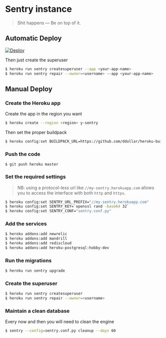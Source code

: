 # Sentry instance

> Shit happens — Be on top of it.


## Automatic Deploy

[![Deploy](https://www.herokucdn.com/deploy/button.png)](https://heroku.com/deploy?template=https://github.com/dulaccc/sentry/tree/develop)

Then just create the superuser

```sh
$ heroku run sentry createsuperuser --app <your-app-name>
$ heroku run sentry repair --owner=<username> --app <your-app-name>
```


## Manual Deploy

### Create the Heroku app

Create the app in the region you want

```sh
$ heroku create --region <region> y-sentry
```

Then set the proper buildpack

```sh
$ heroku config:set BUILDPACK_URL=https://github.com/ddollar/heroku-buildpack-multi.git
```

### Push the code

```
$ git push heroku master
```

### Set the required settings

> NB: using a protocol-less url like `//my-sentry.herokuapp.com` allows you to access the interface with both `http` and `https`.

```sh
$ heroku config:set SENTRY_URL_PREFIX="//my-sentry.herokuapp.com"
$ heroku config:set SENTRY_KEY=`openssl rand -base64 32`
$ heroku config:set SENTRY_CONF="sentry.conf.py"
```

### Add the services

```sh
$ heroku addons:add newrelic
$ heroku addons:add mandrill
$ heroku addons:add rediscloud
$ heroku addons:add heroku-postgresql:hobby-dev
```

### Run the migrations

```sh
$ heroku run sentry upgrade
```

### Create the superuser

```sh
$ heroku run sentry createsuperuser
$ heroku run sentry repair --owner=<username>
```

### Maintain a clean database

Every now and then you will need to clean the engine

```sh
$ sentry --config=sentry.conf.py cleanup --days 60
```

